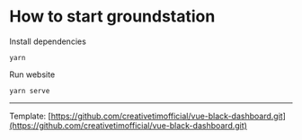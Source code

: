 # How to start groundstation
Install dependencies

`yarn`

Run website

`yarn serve`

---
Template: [https://github.com/creativetimofficial/vue-black-dashboard.git](https://github.com/creativetimofficial/vue-black-dashboard.git)